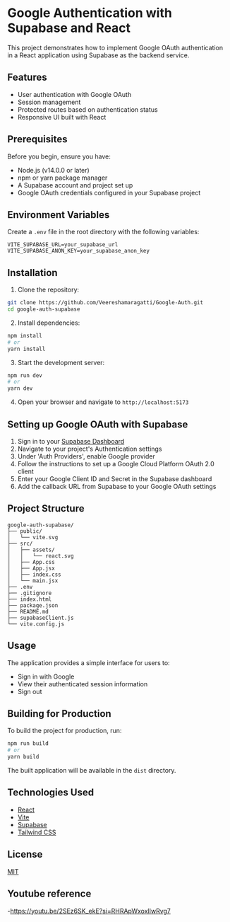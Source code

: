 # Google Authentication with Supabase and React

This project demonstrates how to implement Google OAuth authentication in a React application using Supabase as the backend service.

## Features

- User authentication with Google OAuth
- Session management
- Protected routes based on authentication status
- Responsive UI built with React

## Prerequisites

Before you begin, ensure you have:

- Node.js (v14.0.0 or later)
- npm or yarn package manager
- A Supabase account and project set up
- Google OAuth credentials configured in your Supabase project

## Environment Variables

Create a `.env` file in the root directory with the following variables:

```env
VITE_SUPABASE_URL=your_supabase_url
VITE_SUPABASE_ANON_KEY=your_supabase_anon_key
```

## Installation

1. Clone the repository:
```bash
git clone https://github.com/Veereshamaragatti/Google-Auth.git
cd google-auth-supabase
```

2. Install dependencies:
```bash
npm install
# or
yarn install
```

3. Start the development server:
```bash
npm run dev
# or
yarn dev
```

4. Open your browser and navigate to `http://localhost:5173`

## Setting up Google OAuth with Supabase

1. Sign in to your [Supabase Dashboard](https://app.supabase.io/)
2. Navigate to your project's Authentication settings
3. Under 'Auth Providers', enable Google provider
4. Follow the instructions to set up a Google Cloud Platform OAuth 2.0 client
5. Enter your Google Client ID and Secret in the Supabase dashboard
6. Add the callback URL from Supabase to your Google OAuth settings

## Project Structure

```
google-auth-supabase/
├── public/
│   └── vite.svg
├── src/
│   ├── assets/
│   │   └── react.svg
│   ├── App.css
│   ├── App.jsx
│   ├── index.css
│   └── main.jsx
├── .env
├── .gitignore
├── index.html
├── package.json
├── README.md
├── supabaseClient.js
└── vite.config.js
```

## Usage

The application provides a simple interface for users to:

- Sign in with Google
- View their authenticated session information
- Sign out

## Building for Production

To build the project for production, run:

```bash
npm run build
# or
yarn build
```

The built application will be available in the `dist` directory.

## Technologies Used

- [React](https://reactjs.org/)
- [Vite](https://vitejs.dev/)
- [Supabase](https://supabase.com/)
- [Tailwind CSS](https://tailwindcss.com/)

## License

[MIT](https://choosealicense.com/licenses/mit/)

## Youtube reference
-https://youtu.be/2SEz6SK_ekE?si=RHRApWxoxlIwRvg7

